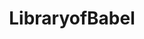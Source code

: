 ---
title: LibraryofBabel
crosslinks:
- StarVStheForcesofEvil
- ShittyPoetry
- nonsense
- ProgrammerHumor
- Serendipity
- ShrugLifeSyndicate
---